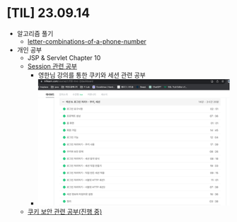 # [TIL] 23.09.14

* 알고리즘 풀기
  * [letter-combinations-of-a-phone-number](../java_algorithm/leetcode/src/letter_combinations_of_a_phone_number/Solution.java)
* 개인 공부
  * JSP & Servlet Chapter 10 
  * [Session 관련 공부](../web_study/session.md)
    * 영한님 강의를 통한 쿠키와 세션 관련 공부
    * ![img.png](img.png)
  * [쿠키 보안 관련 공부(진행 중)](../web_study/cookie_security.md)